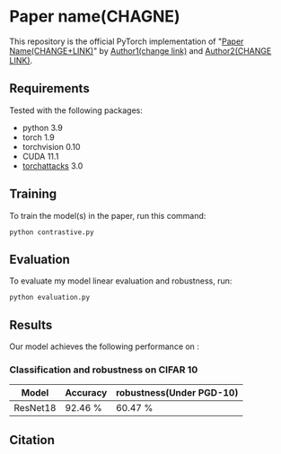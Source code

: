 # Paper name(CHAGNE)
This repository is the official PyTorch implementation of "[Paper Name(CHANGE+LINK)]()" by [Author1(change link)]() and [Author2(CHANGE LINK)]().

## Requirements

Tested with the following packages:
- python 3.9
- torch 1.9
- torchvision 0.10
- CUDA 11.1
- [torchattacks](https://github.com/Harry24k/adversarial-attacks-pytorch) 3.0

## Training

To train the model(s) in the paper, run this command:

```train
python contrastive.py
```

## Evaluation

To evaluate my model linear evaluation and robustness, run:

```eval
python evaluation.py
```

## Results

Our model achieves the following performance on :

### Classification and robustness on CIFAR 10

| Model              |    Accuracy     |   robustness(Under PGD-10)   |
| ------------------ |---------------- | ---------------------------- |
|  ResNet18          |    92.46 %      |            60.47 %           |


## Citation
```
